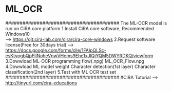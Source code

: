 # ML_OCR
########################################
The ML-OCR model is run on CiRA core platform 
1.Install CiRA core software, Recommended Windows10  
  --> https://git.cira-lab.com/cira/cira-core-windows
2.Request software license(Free for 30days trial) 
  --> https://docs.google.com/forms/d/e/1FAIpQLSc-esKtyogbQpFIlNoheVnwVHems9Ehe1xJlQjYQM5DWYRDKQ/viewform
3.Dowwload ML-OCR programming flow(.npg) 
  ML_OCR_Flow.npg 
4.Dowwload ML model weight
  Character detection(1st layer)
  Character classification(2nd layer) 
5.Test with ML OCR test set
########################################
#CiRA Tutorial
  --> http://tinyurl.com/cira-educations
